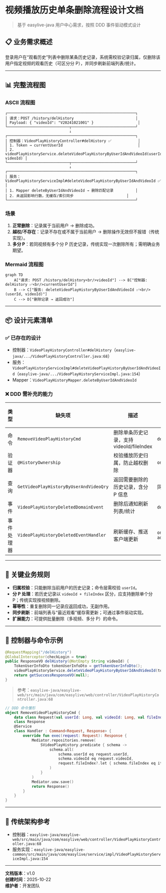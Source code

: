 # 视频播放历史单条删除流程设计文档

> 基于 easylive-java 用户中心需求，按照 DDD 事件驱动模式设计

## 📋 业务需求概述
登录用户在“观看历史”列表中删除某条历史记录，系统需校验记录归属，仅删除该用户指定视频的观看历史（可区分分 P），并同步刷新前端列表/统计。

---

## 📊 完整流程图

### ASCII 流程图
```
┌──────────────────────────────────────────────────────────┐
│ 请求：POST /history/delHistory                            │
│ Payload: { "videoId": "V20241021001" }                    │
└────────────────────────────┬─────────────────────────────┘
                             ↓
┌──────────────────────────────────────────────────────────┐
│ 控制器：VideoPlayHistoryController#delHistory ✅            │
│ 1. Token → currentUserId                                  │
│ 2. videoPlayHistoryService.deleteVideoPlayHistoryByUserIdAndVideoId(userId, videoId) │
└────────────────────────────┬─────────────────────────────┘
                             ↓
┌──────────────────────────────────────────────────────────┐
│ 服务：VideoPlayHistoryServiceImpl#deleteVideoPlayHistoryByUserIdAndVideoId ✅ │
│ 1. Mapper deleteByUserIdAndVideoId → 删除匹配记录          │
│ 2. 未返回影响行数，无缓存/索引同步                        │
└──────────────────────────────────────────────────────────┘
```

### 场景
1. **正常删除**：记录属于当前用户 → 删除成功。
2. **越权/不存在**：记录不存在或不属于当前用户 → 删除操作无效但不报错（传统实现）。
3. **多分 P**：若同视频有多个分 P 历史记录，传统实现一次删除所有；需明确业务期望。

### Mermaid 流程图
```mermaid
graph TD
    A["请求: POST /history/delHistory<br/>videoId"] --> B["控制器: delHistory ✅<br/>currentUserId"]
    B --> C["服务: deleteVideoPlayHistoryByUserIdAndVideoId ✅<br/>(userId, videoId)"]
    C --> D["删除记录 → 返回成功"]
```

---

## 📦 设计元素清单

### ✅ 已存在的设计
- 控制器：`VideoPlayHistoryController#delHistory`（`easylive-java/.../VideoPlayHistoryController.java:68`）
- 服务：`VideoPlayHistoryServiceImpl#deleteVideoPlayHistoryByUserIdAndVideoId`（`easylive-java/.../VideoPlayHistoryServiceImpl.java:154`）
- Mapper：`VideoPlayHistoryMapper.deleteByUserIdAndVideoId`

### ❌ DDD 需补充的能力

| 类型 | 缺失项 | 描述 | 建议位置 | 优先级 |
|------|--------|------|----------|-------|
| 命令 | `RemoveVideoPlayHistoryCmd` | 删除单条历史记录，支持 videoId/fileIndex | `design/aggregate/video_play_history/_gen.json` | P0 |
| 验证器 | `@HistoryOwnership` | 校验播放历史归属，防止越权删除 | `only-danmuku-application/.../validator/` | P0 |
| 查询 | `GetVideoPlayHistoryByUserAndVideoQry` | 返回需要删除的历史记录，含分 P 信息 | 同上 | P0 |
| 事件 | `VideoPlayHistoryDeletedDomainEvent` | 删除后通知刷新列表/统计 | `design/aggregate/video_play_history/_gen.json` | P1 |
| 事件处理器 | `VideoPlayHistoryDeletedEventHandler` | 刷新缓存、推送客户端更新 | `only-danmuku-adapter/.../events/VideoPlayHistoryDeletedEventHandler.kt` | P1 |

---

## 🔑 关键业务规则
- **归属校验**：只能删除当前用户的历史记录；命令层需校验 `userId`。
- **分 P 处理**：若历史记录以 `videoId + fileIndex` 区分，应支持删除单个分 P；传统实现按视频删除。
- **幂等性**：重复删除同一记录应返回成功，无副作用。
- **同步刷新**：前端列表与“最近观看”缓存需更新；可通过事件驱动实现。
- **扩展能力**：可提供批量删除（多视频、多分 P）的命令。

---

## 🧾 控制器与命令示例
```java
@RequestMapping("/delHistory")
@GlobalInterceptor(checkLogin = true)
public ResponseVO delHistory(@NotEmpty String videoId) {
    TokenUserInfoDto tokenUserInfoDto = getTokenUserInfoDto();
    videoPlayHistoryService.deleteVideoPlayHistoryByUserIdAndVideoId(tokenUserInfoDto.getUserId(), videoId);
    return getSuccessResponseVO(null);
}
```
> 参考：`easylive-java/easylive-web/src/main/java/com/easylive/web/controller/VideoPlayHistoryController.java:68`

```kotlin
// DDD 命令雏形
object RemoveVideoPlayHistoryCmd {
    data class Request(val userId: Long, val videoId: Long, val fileIndex: Int? = null) : RequestParam<Response>
    class Response
    @Service
    class Handler : Command<Request, Response> {
        override fun exec(request: Request): Response {
            Mediator.repositories.remove(
                SVideoPlayHistory.predicate { schema ->
                    schema.all(
                        schema.userId eq request.userId,
                        schema.videoId eq request.videoId,
                        request.fileIndex?.let { schema.fileIndex eq it } ?: schema.alwaysTrue()
                    )
                }
            )
            Mediator.uow.save()
            return Response()
        }
    }
}
```

---

## 📂 传统架构参考
- 控制器：`easylive-java/easylive-web/src/main/java/com/easylive/web/controller/VideoPlayHistoryController.java:68`
- 服务实现：`easylive-java/easylive-common/src/main/java/com/easylive/service/impl/VideoPlayHistoryServiceImpl.java:154`

---

**文档版本**：v1.0  
**创建时间**：2025-10-22  
**维护者**：开发团队
